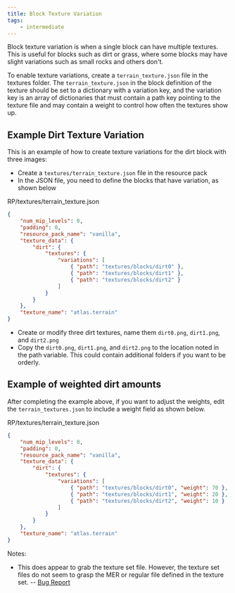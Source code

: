 ```yaml
---
title: Block Texture Variation
tags:
    - intermediate
---
```


Block texture variation is when a single block can have multiple textures. This is useful for blocks such as dirt or grass, where some blocks may have slight variations such as small rocks and others don't.

To enable texture variations, create a `terrain_texture.json` file in the textures folder. The `terrain_texture.json` in the block definition of the texture should be set to a dictionary with a variation key, and the variation key is an array of dictionaries that must contain a path key pointing to the texture file and may contain a weight to control how often the textures show up.

## Example Dirt Texture Variation

This is an example of how to create texture variations for the dirt block with three images:

-   Create a `textures/terrain_texture.json` file in the resource pack
-   In the JSON file, you need to define the blocks that have variation, as shown below

<CodeHeader>RP/textures/terrain_texture.json</CodeHeader>

```json
{
	"num_mip_levels": 0,
	"padding": 0,
	"resource_pack_name": "vanilla",
	"texture_data": {
		"dirt": {
			"textures": {
				"variations": [
					{ "path": "textures/blocks/dirt0" },
					{ "path": "textures/blocks/dirt1" },
					{ "path": "textures/blocks/dirt2" }
				]
			}
		}
	},
	"texture_name": "atlas.terrain"
}
```

-   Create or modify three dirt textures, name them `dirt0.png`, `dirt1.png`, and `dirt2.png`
-   Copy the `dirt0.png`, `dirt1.png`, and `dirt2.png` to the location noted in the path variable. This could contain additional folders if you want to be orderly.

## Example of weighted dirt amounts

After completing the example above, if you want to adjust the weights, edit the `terrain_textures.json` to include a weight field as shown below.

<CodeHeader>RP/textures/terrain_texture.json</CodeHeader>

```json
{
	"num_mip_levels": 0,
	"padding": 0,
	"resource_pack_name": "vanilla",
	"texture_data": {
		"dirt": {
			"textures": {
				"variations": [
					{ "path": "textures/blocks/dirt0", "weight": 70 },
					{ "path": "textures/blocks/dirt1", "weight": 20 },
					{ "path": "textures/blocks/dirt2", "weight": 10 }
				]
			}
		}
	},
	"texture_name": "atlas.terrain"
}
```

Notes:
-   This does appear to grab the texture set file. However, the texture set files do not seem to grasp the MER or regular file defined in the texture set.
    -- [Bug Report](https://bugs.mojang.com/browse/MCPE-126617)

